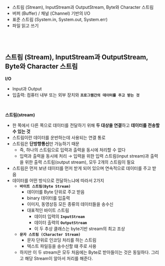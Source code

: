 - 스트림 (Stream), InputStream과 OutputStream, Byte와 Character 스트림
- 버퍼 (Buffer) / 채널 (Channel) 기반의 I/O
- 표준 스트림 (System.in, System.out, System.err)
- 파일 읽고 쓰기

<br><br>

## 스트림 (Stream), InputStream과 OutputStream, Byte와 Character 스트림

**I/O**

- Input과 Output
- 입출력: 컴퓨터 내부 또는 외부 장치와 **`프로그램간의 데이터를 주고 받는 것`**

<br>

**스트림(stream)**

- 한 쪽에서 다른 쪽으로 데이터를 전달하기 위해 **두 대상을 연결**하고 **데이터를 전송할 수 있는 것**
- 스트림이란 데이터를 운반하는데 사용되는 연결 통로
- 스트림은 **단방향통신**만 가능하기 때문
    - 즉, 하나의 스트림으로 입력과 출력을 동시에 처리할 수 없다
    - 입력과 출력을 동시에 처리 → 입력을 위한 입력 스트림(input stream)과 출력을 위한 출력 스트림(output stream), 모두 2개의 스트림이 필요
- 스트림은 먼저 보낸 데이터를 먼저 받게 되어 있으며 연속적으로 데이터를 주고 받음
- 데이터를 어떤 방식으로 전달하느냐에 따라서 2가지
    - **`바이트 스트림(Byte Stream)`**
        - 데이터를 Byte 단위로 주고 받음
        - binary 데이터를 입출력
        - 이미지, 동영상등 모든 종류의 데이터들을 송수신
        - 대표적인 바이트 스트림
            - 데이터 입력의 **`InputStream`**
            - 데이터 출력의 **`OutputStream`**
            - 이 두 추상 클래스는 byte기반 stream의 최고 조상
    - **`문자 스트림 (Character Stream)`**
        - 문자 단위로 인코딩 처리를 하는 스트림
        - 텍스트 파일등을 송수신할 떄 주로 사용
    - 하지만 이 두 stream은 모두 처음에는 Byte로 받아들이는 것은 동일하다. 그리고 해당 Stream이 알아서 처리를 해준다.
